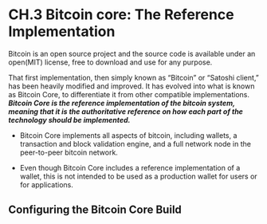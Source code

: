 # CH.3 Bitcoin core: The Reference Implementation

Bitcoin is an open source project and the source code is available under an open(MIT) license, free to download and use for any purpose.

That first implementation, then simply known as “Bitcoin” or “Satoshi client,” has been heavily modified and improved. It has evolved into what is known as Bitcoin Core, to differentiate it from other compatible implementations. ***Bitcoin Core is the reference implementation of the bitcoin system, meaning that it is the authoritative reference on how each part of the technology should be implemented.***

- Bitcoin Core implements all aspects of bitcoin, including wallets, a transaction and block validation engine, and a full network node in the peer-to-peer bitcoin network.

- Even though Bitcoin Core includes a reference implementation of a wallet, this is not intended to be used as a production wallet for users or for applications.

## Configuring the Bitcoin Core Build

